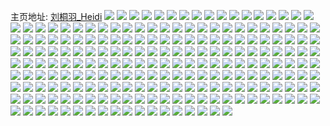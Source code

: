 主页地址: [刘桐羽_Heidi](https://weibo.com/u/2554419801) 
![](https://wx4.sinaimg.cn/mw2000/98415a59ly1h9qq323t8ij21rb2cfnpe.jpg) 
![](https://wx4.sinaimg.cn/mw2000/98415a59ly1h9qq35mrgxj22c03401l1.jpg) 
![](https://wx4.sinaimg.cn/mw2000/98415a59ly1h9qq33f5egj21n526vhdu.jpg) 
![](https://wx4.sinaimg.cn/mw2000/98415a59ly1h9pno5ur3jj220n2ovhdt.jpg) 
![](https://wx4.sinaimg.cn/mw2000/98415a59ly1h9pno9fp6uj22c0340b2a.jpg) 
![](https://wx4.sinaimg.cn/mw2000/98415a59ly1h9pnodg282j221l2q4x6p.jpg) 
![](https://wx4.sinaimg.cn/mw2000/98415a59ly1h9pno6xxo5j227c2xthdt.jpg) 
![](https://wx4.sinaimg.cn/mw2000/98415a59ly1h9pnn6hhz3j224m2u6qv5.jpg) 
![](https://wx4.sinaimg.cn/mw2000/98415a59ly1h9pnn7lcmfj22c0340hdu.jpg) 
![](https://wx4.sinaimg.cn/mw2000/98415a59ly1h8xwyrelrdj223u35skjn.jpg) 
![](https://wx4.sinaimg.cn/mw2000/98415a59ly1h8xwymgjrlj21co210np7.jpg) 
![](https://wx4.sinaimg.cn/mw2000/98415a59ly1h8xwyllh4uj21ek23uhdt.jpg) 
![](https://wx4.sinaimg.cn/mw2000/98415a59ly1h8xwynf5quj21cz21hkiu.jpg) 
![](https://wx4.sinaimg.cn/mw2000/98415a59ly1h8xx2t3fnyj21bp1zjhdt.jpg) 
![](https://wx4.sinaimg.cn/mw2000/98415a59ly1h8xx130n57j225o1eg4qp.jpg) 
![](https://wx4.sinaimg.cn/mw2000/98415a59ly1h8pwwu1hjbj22871hgkjl.jpg) 
![](https://wx4.sinaimg.cn/mw2000/98415a59ly1h8pww511ybj21nh27bkjl.jpg) 
![](https://wx4.sinaimg.cn/mw2000/98415a59ly1h8pwwvias9j22bc1jnhdu.jpg) 
![](https://wx4.sinaimg.cn/mw2000/98415a59ly1h8pww3ym3gj219r1p0x4l.jpg) 
![](https://wx4.sinaimg.cn/mw2000/98415a59ly1h8pww9qgy0j22c0340hdu.jpg) 
![](https://wx4.sinaimg.cn/mw2000/98415a59ly1h8l8ca0emej20v11xvk30.jpg) 
![](https://wx4.sinaimg.cn/mw2000/98415a59ly1h8icmlhk59j21o0280npd.jpg) 
![](https://wx4.sinaimg.cn/mw2000/98415a59ly1h8iip1gqb8j2292301x6p.jpg) 
![](https://wx4.sinaimg.cn/mw2000/98415a59ly1h8ij1c7b3aj20u0140wp1.jpg) 
![](https://wx4.sinaimg.cn/mw2000/98415a59ly1h8ij1brtvej20u0140aj4.jpg) 
![](https://wx4.sinaimg.cn/mw2000/98415a59ly1h8iixjsitsj20u01407cv.jpg) 
![](https://wx4.sinaimg.cn/mw2000/98415a59ly1h8icmv6axyj21o0280kjl.jpg) 
![](https://wx4.sinaimg.cn/mw2000/98415a59ly1h8iiyyxmnqj20sw12igv1.jpg) 
![](https://wx4.sinaimg.cn/mw2000/98415a59ly1h8ij1cnnq9j20u014011d.jpg) 
![](https://wx4.sinaimg.cn/mw2000/98415a59ly1h8iit0v1xzj22c0340kjm.jpg) 
![](https://wx4.sinaimg.cn/mw2000/98415a59ly1h8ij1cxhbwj20u0140wm8.jpg) 
![](https://wx4.sinaimg.cn/mw2000/98415a59ly1h8icmp35u4j21ev36cb2b.jpg) 
![](https://wx4.sinaimg.cn/mw2000/98415a59ly1h8icmsadrtj20zu25oe82.jpg) 
![](https://wx4.sinaimg.cn/mw2000/98415a59ly1h8ij1daohoj20u0140ajt.jpg) 
![](https://wx4.sinaimg.cn/mw2000/98415a59ly1h8b2j9suh3j20vc143789.jpg) 
![](https://wx4.sinaimg.cn/mw2000/98415a59ly1h8azm6h32xj20u01t0461.jpg) 
![](https://wx4.sinaimg.cn/mw2000/98415a59ly1h8azm719dhj20p61ohjwl.jpg) 
![](https://wx4.sinaimg.cn/mw2000/98415a59ly1h8azm7kxx8j20u02fi7kt.jpg) 
![](https://wx4.sinaimg.cn/mw2000/98415a59ly1h8azs12r6ej20u011en6m.jpg) 
![](https://wx4.sinaimg.cn/mw2000/98415a59ly1h8azm5b2cbj20tu14fjxn.jpg) 
![](https://wx4.sinaimg.cn/mw2000/98415a59ly1h8azs1d3jmj21900u0dm4.jpg) 
![](https://wx4.sinaimg.cn/mw2000/98415a59ly1h8azsrzy2rj20u0140n7m.jpg) 
![](https://wx4.sinaimg.cn/mw2000/98415a59ly1h8azs0smqbj20u0140do9.jpg) 
![](https://wx4.sinaimg.cn/mw2000/98415a59ly1h8azm8eom4j20zk1ay45m.jpg) 
![](https://wx4.sinaimg.cn/mw2000/98415a59ly1h8b09oj433j20u0140dsa.jpg) 
![](https://wx4.sinaimg.cn/mw2000/98415a59ly1h8b09otfedj20u0140wl0.jpg) 
![](https://wx4.sinaimg.cn/mw2000/98415a59ly1h8b09o53mfj20u0140qds.jpg) 
![](https://wx4.sinaimg.cn/mw2000/98415a59ly1h8azow53wwj20u013ytg9.jpg) 
![](https://wx4.sinaimg.cn/mw2000/98415a59ly1h8azowea7oj20u0140484.jpg) 
![](https://wx4.sinaimg.cn/mw2000/98415a59ly1h8b02v5bm5j20u013yqed.jpg) 
![](https://wx4.sinaimg.cn/mw2000/98415a59ly1h8azorbzdqj20zu25ou0x.jpg) 
![](https://wx4.sinaimg.cn/mw2000/98415a59ly1h8b0a5w42yj20zu25ohdt.jpg) 
![](https://wx4.sinaimg.cn/mw2000/98415a59ly1h8azotrudnj20zu25o1kx.jpg) 
![](https://wx4.sinaimg.cn/mw2000/98415a59ly1h88cp3f1cuj21sc2dsb2a.jpg) 
![](https://wx4.sinaimg.cn/mw2000/98415a59ly1h88cqh5iuzj22c0340kjm.jpg) 
![](https://wx4.sinaimg.cn/mw2000/98415a59ly1h88cpjez8uj224p2uae82.jpg) 
![](https://wx4.sinaimg.cn/mw2000/98415a59ly1h88cpa7azzj223s2t1kjl.jpg) 
![](https://wx4.sinaimg.cn/mw2000/98415a59ly1h827t41esvj21zo2nkqv5.jpg) 
![](https://wx4.sinaimg.cn/mw2000/98415a59ly1h828lon5zoj220n2ou1ky.jpg) 
![](https://wx4.sinaimg.cn/mw2000/98415a59ly1h7vpku4u2dj21o0280npd.jpg) 
![](https://wx4.sinaimg.cn/mw2000/98415a59ly1h7vpkp1ki2j22c03401ky.jpg) 
![](https://wx4.sinaimg.cn/mw2000/98415a59ly1h7u920z0ihj22c03404qp.jpg) 
![](https://wx4.sinaimg.cn/mw2000/98415a59ly1h7ubaxgl3wj22c03401l0.jpg) 
![](https://wx4.sinaimg.cn/mw2000/98415a59ly1h7u925sobaj21ov295u0x.jpg) 
![](https://wx4.sinaimg.cn/mw2000/98415a59ly1h7ubayt6ftj21p629kkjl.jpg) 
![](https://wx4.sinaimg.cn/mw2000/98415a59ly1h7ubc71pl6j225e2v77wi.jpg) 
![](https://wx4.sinaimg.cn/mw2000/98415a59ly1h7mg5elc10j22ae31vb2a.jpg) 
![](https://wx4.sinaimg.cn/mw2000/98415a59ly1h7mg5p2ob1j21pq2abnpd.jpg) 
![](https://wx4.sinaimg.cn/mw2000/98415a59ly1h7mg5qio58j221g2pykjl.jpg) 
![](https://wx4.sinaimg.cn/mw2000/98415a59ly1h7mg5mhdzbj22762y0hdu.jpg) 
![](https://wx4.sinaimg.cn/mw2000/98415a59ly1h7madu54dqj227u2yx7wi.jpg) 
![](https://wx4.sinaimg.cn/mw2000/98415a59ly1h7maehuywqj22c03404qr.jpg) 
![](https://wx4.sinaimg.cn/mw2000/98415a59ly1h7madrqthyj20sg0lb7c2.jpg) 
![](https://wx4.sinaimg.cn/mw2000/98415a59ly1h7madns85dj221x2qlqv5.jpg) 
![](https://wx4.sinaimg.cn/mw2000/98415a59ly1h7madqkdtsj22c0340kjm.jpg) 
![](https://wx4.sinaimg.cn/mw2000/98415a59ly1h7madwc6xjj225e2vtqv5.jpg) 
![](https://wx4.sinaimg.cn/mw2000/98415a59ly1h7maeevywoj22c03407wj.jpg) 
![](https://wx4.sinaimg.cn/mw2000/98415a59ly1h7maiznwfwj22c0340kjm.jpg) 
![](https://wx4.sinaimg.cn/mw2000/98415a59ly1h7maf4rnr2j22c03407wk.jpg) 
![](https://wx4.sinaimg.cn/mw2000/98415a59ly1h7mae43g1gj22c0340u0y.jpg) 
![](https://wx4.sinaimg.cn/mw2000/98415a59ly1h7maeqkm2fj22c03407wk.jpg) 
![](https://wx4.sinaimg.cn/mw2000/98415a59ly1h7maexl7r0j22c03407wj.jpg) 
![](https://wx4.sinaimg.cn/mw2000/98415a59ly1h7majclgvzj22c0340e84.jpg) 
![](https://wx4.sinaimg.cn/mw2000/98415a59ly1h7fcxaegoij22c03404dn.jpg) 
![](https://wx4.sinaimg.cn/mw2000/98415a59ly1h7fcwsw7u6j227a2xqqor.jpg) 
![](https://wx4.sinaimg.cn/mw2000/98415a59ly1h7fcx2a2xgj222y2rxb2a.jpg) 
![](https://wx4.sinaimg.cn/mw2000/98415a59ly1h7fcx7jes3j22c03401kx.jpg) 
![](https://wx4.sinaimg.cn/mw2000/98415a59ly1h7fcx94rxoj224m2u64fz.jpg) 
![](https://wx4.sinaimg.cn/mw2000/98415a59ly1h7fcwticvfj21831mtthc.jpg) 
![](https://wx4.sinaimg.cn/mw2000/98415a59ly1h7fcx051cbj223d2siaws.jpg) 
![](https://wx4.sinaimg.cn/mw2000/98415a59ly1h7fcwy6ud8j22c0340e84.jpg) 
![](https://wx4.sinaimg.cn/mw2000/98415a59ly1h7fcxbqbmgj225z2vzu0y.jpg) 
![](https://wx4.sinaimg.cn/mw2000/98415a59ly1h751oft4fdj22c0340x6q.jpg) 
![](https://wx4.sinaimg.cn/mw2000/98415a59ly1h751o228lij224m2u6qv5.jpg) 
![](https://wx4.sinaimg.cn/mw2000/98415a59ly1h751o7ybwzj229s312tgz.jpg) 
![](https://wx4.sinaimg.cn/mw2000/98415a59ly1h751nyeu2wj228s2zyx6p.jpg) 
![](https://wx4.sinaimg.cn/mw2000/98415a59ly1h751nusj7kj22c0340kjm.jpg) 
![](https://wx4.sinaimg.cn/mw2000/98415a59ly1h751nwhq0aj22842ycwmd.jpg) 
![](https://wx4.sinaimg.cn/mw2000/98415a59ly1h751nt0q9oj22c03404qr.jpg) 
![](https://wx4.sinaimg.cn/mw2000/98415a59ly1h751o09ghej22bs33yu0x.jpg) 
![](https://wx4.sinaimg.cn/mw2000/98415a59ly1h751nqce19j220g2omwq8.jpg) 
![](https://wx4.sinaimg.cn/mw2000/98415a59ly1h73ypiozrxj21op28yu0x.jpg) 
![](https://wx4.sinaimg.cn/mw2000/98415a59ly1h73ypd9b7ij20vy16l7hc.jpg) 
![](https://wx4.sinaimg.cn/mw2000/98415a59ly1h73ypld3stj20u01404an.jpg) 
![](https://wx4.sinaimg.cn/mw2000/98415a59ly1h73ypkxavpj224n2nl7eu.jpg) 
![](https://wx4.sinaimg.cn/mw2000/98415a59ly1h73ypfkj25j21k011c76e.jpg) 
![](https://wx4.sinaimg.cn/mw2000/98415a59ly1h73ypfzyxxj21k011c769.jpg) 
![](https://wx4.sinaimg.cn/mw2000/98415a59ly1h73yrempy7j234022oaga.jpg) 
![](https://wx4.sinaimg.cn/mw2000/98415a59ly1h662psfhf3j20u0140n25.jpg) 
![](https://wx4.sinaimg.cn/mw2000/98415a59ly1h6oy2qvix4j20w616w79i.jpg) 
![](https://wx4.sinaimg.cn/mw2000/98415a59ly1h6oxyepgghj20u0140gsm.jpg) 
![](https://wx4.sinaimg.cn/mw2000/98415a59ly1h6oxtec5zrj21o02801ky.jpg) 
![](https://wx4.sinaimg.cn/mw2000/98415a59ly1h6dz1gnqzqj20u01400y4.jpg) 
![](https://wx4.sinaimg.cn/mw2000/98415a59ly1h6oxxnjaiej20u0140wic.jpg) 
![](https://wx4.sinaimg.cn/mw2000/98415a59ly1h6oxxkzbqoj22c03401l0.jpg) 
![](https://wx4.sinaimg.cn/mw2000/98415a59ly1h6oy3nbe74j225b1lz13p.jpg) 
![](https://wx4.sinaimg.cn/mw2000/98415a59ly1h6oy2se98vj20u0140dq4.jpg) 
![](https://wx4.sinaimg.cn/mw2000/98415a59ly1h66atl9q4bj21400u0wh7.jpg) 
![](https://wx4.sinaimg.cn/mw2000/98415a59ly1h6j5g4p007j21o0280x6p.jpg) 
![](https://wx4.sinaimg.cn/mw2000/98415a59ly1h662om3ov6j20u027wq94.jpg) 
![](https://wx4.sinaimg.cn/mw2000/98415a59ly1h6j5jp7lj3j21te2f6e81.jpg) 
![](https://wx4.sinaimg.cn/mw2000/98415a59ly1h6j5kbsya7j228v2zux6p.jpg) 
![](https://wx4.sinaimg.cn/mw2000/98415a59ly1h6j5ilf6ewj22c03401kz.jpg) 
![](https://wx4.sinaimg.cn/mw2000/98415a59ly1h6j5iv15xoj229b30gaop.jpg) 
![](https://wx4.sinaimg.cn/mw2000/98415a59ly1h6j5k4d0dtj22c0340kjm.jpg) 
![](https://wx4.sinaimg.cn/mw2000/98415a59ly1h6j5jgsyxcj228r2zo7iz.jpg) 
![](https://wx4.sinaimg.cn/mw2000/98415a59ly1h6j5j185bpj220k2or455.jpg) 
![](https://wx4.sinaimg.cn/mw2000/98415a59ly1h6i0mmd67rj22c0340ayx.jpg) 
![](https://wx4.sinaimg.cn/mw2000/98415a59ly1h6b0372g4ej20u0140acu.jpg) 
![](https://wx4.sinaimg.cn/mw2000/98415a59ly1h6axa2m8tdj223k2srtln.jpg) 
![](https://wx4.sinaimg.cn/mw2000/98415a59ly1h6b037bz7cj20u0140tak.jpg) 
![](https://wx4.sinaimg.cn/mw2000/98415a59ly1h6b036q44dj20u014042r.jpg) 
![](https://wx4.sinaimg.cn/mw2000/98415a59ly1h6b037noolj20u0140n0z.jpg) 
![](https://wx4.sinaimg.cn/mw2000/98415a59ly1h6axa8c3gfj226o2wwk4o.jpg) 
![](https://wx4.sinaimg.cn/mw2000/98415a59ly1h6b0386jc0j20u0140am4.jpg) 
![](https://wx4.sinaimg.cn/mw2000/98415a59ly1h6b0390nnyj20u014014l.jpg) 
![](https://wx4.sinaimg.cn/mw2000/98415a59ly1h6b050b7eqj20u0140gsg.jpg) 
![](https://wx4.sinaimg.cn/mw2000/98415a59ly1h68q7jchslj22c03407rn.jpg) 
![](https://wx4.sinaimg.cn/mw2000/98415a59ly1h68q76jg79j22c03407wk.jpg) 
![](https://wx4.sinaimg.cn/mw2000/98415a59ly1h68q7exvgqj22c0340qv6.jpg) 
![](https://wx4.sinaimg.cn/mw2000/98415a59ly1h68q72spg2j22c0340hdw.jpg) 
![](https://wx4.sinaimg.cn/mw2000/98415a59ly1h662ey17zbj22a031b4em.jpg) 
![](https://wx4.sinaimg.cn/mw2000/98415a59ly1h662ew68huj22c0340e83.jpg) 
![](https://wx4.sinaimg.cn/mw2000/98415a59ly1h662erfylqj2297309kb4.jpg) 
![](https://wx4.sinaimg.cn/mw2000/98415a59ly1h662eu161gj21qy2bye81.jpg) 
![](https://wx4.sinaimg.cn/mw2000/98415a59ly1h662eospkwj22c03407wk.jpg) 
![](https://wx4.sinaimg.cn/mw2000/98415a59ly1h662esprecj22am326k9n.jpg) 
![](https://wx4.sinaimg.cn/mw2000/98415a59ly1h62rety603j226g2wlb2b.jpg) 
![](https://wx4.sinaimg.cn/mw2000/98415a59ly1h62re2hhqmj22c0340kjm.jpg) 
![](https://wx4.sinaimg.cn/mw2000/98415a59ly1h62rea7834j210t1d2ncq.jpg) 
![](https://wx4.sinaimg.cn/mw2000/98415a59ly1h62rdqqsb0j224r2uckjm.jpg) 
![](https://wx4.sinaimg.cn/mw2000/98415a59ly1h62rfqz6g1j228b2z3kjm.jpg) 
![](https://wx4.sinaimg.cn/mw2000/98415a59ly1h62re94y4wj21o0280npd.jpg) 
![](https://wx4.sinaimg.cn/mw2000/98415a59ly1h62rdg059gj22c0340qv6.jpg) 
![](https://wx4.sinaimg.cn/mw2000/98415a59ly1h62rfew3mjj22c03404qt.jpg) 
![](https://wx4.sinaimg.cn/mw2000/98415a59ly1h62reo45m6j22c0340106.jpg) 
![](https://wx4.sinaimg.cn/mw2000/98415a59ly1h5xausjk0dj21g31xg7cb.jpg) 
![](https://wx4.sinaimg.cn/mw2000/98415a59ly1h5xaujx5epj22c03401l0.jpg) 
![](https://wx4.sinaimg.cn/mw2000/98415a59ly1h5xaux6djaj22c0340ts8.jpg) 
![](https://wx4.sinaimg.cn/mw2000/98415a59ly1h5rei0a2dcj223g2skb2a.jpg) 
![](https://wx4.sinaimg.cn/mw2000/98415a59ly1h5rel968akj20u0140n9l.jpg) 
![](https://wx4.sinaimg.cn/mw2000/98415a59ly1h5rei8w37ej20u01404aj.jpg) 
![](https://wx4.sinaimg.cn/mw2000/98415a59ly1h5rehyavuhj21sc2dsqv5.jpg) 
![](https://wx4.sinaimg.cn/mw2000/98415a59ly1h5rekiclb2j20u0140wqg.jpg) 
![](https://wx4.sinaimg.cn/mw2000/98415a59ly1h5rehugto1j22c0340x6q.jpg) 
![](https://wx4.sinaimg.cn/mw2000/98415a59ly1h5rei4f9erj222r2ronpe.jpg) 
![](https://wx4.sinaimg.cn/mw2000/98415a59ly1h5rehscxl1j20u01407i5.jpg) 
![](https://wx4.sinaimg.cn/mw2000/98415a59ly1h5reki048xj20ty13yqbw.jpg) 
![](https://wx4.sinaimg.cn/mw2000/98415a59ly1h5otkcoukmj22862yx1ky.jpg) 
![](https://wx4.sinaimg.cn/mw2000/98415a59ly1h5otkmpp1wj22c0340kjn.jpg) 
![](https://wx4.sinaimg.cn/mw2000/98415a59ly1h5otkw5blcj226g2wnhdt.jpg) 
![](https://wx4.sinaimg.cn/mw2000/98415a59ly1h5otl0wz4yj221v2qib2a.jpg) 
![](https://wx4.sinaimg.cn/mw2000/98415a59ly1h5otktfo92j22c03407wj.jpg) 
![](https://wx4.sinaimg.cn/mw2000/98415a59ly1h5otkgjk1rj22c03407wi.jpg) 
![](https://wx4.sinaimg.cn/mw2000/98415a59ly1h5i0hnhxwgj222r3467wh.jpg) 
![](https://wx4.sinaimg.cn/mw2000/98415a59ly1h5i0hmcwllj223u35s4qq.jpg) 
![](https://wx4.sinaimg.cn/mw2000/98415a59ly1h5h0ec3zgej21m425hhdt.jpg) 
![](https://wx4.sinaimg.cn/mw2000/98415a59ly1h5ets471ipj22c0340e83.jpg) 
![](https://wx4.sinaimg.cn/mw2000/98415a59ly1h5etwxdocoj20u0140akj.jpg) 
![](https://wx4.sinaimg.cn/mw2000/98415a59ly1h5etwxpt6dj20u0140wq4.jpg) 
![](https://wx4.sinaimg.cn/mw2000/98415a59ly1h5eu2gfdvqj20u0140qa2.jpg) 
![](https://wx4.sinaimg.cn/mw2000/98415a59ly1h5etcj6r0ij20yi22ox6p.jpg) 
![](https://wx4.sinaimg.cn/mw2000/98415a59ly1h5etvrveomj20u0140n64.jpg) 
![](https://wx4.sinaimg.cn/mw2000/98415a59ly1h5etrzag77j20qh0zbaj6.jpg) 
![](https://wx4.sinaimg.cn/mw2000/98415a59ly1h5etuq45soj20u0140wsj.jpg) 
![](https://wx4.sinaimg.cn/mw2000/98415a59ly1h5a51scuuoj22a831n7wj.jpg) 
![](https://wx4.sinaimg.cn/mw2000/98415a59ly1h5a51npvzvj21o0280x6p.jpg) 
![](https://wx4.sinaimg.cn/mw2000/98415a59ly1h5a51u8ebhj229p30yhdv.jpg) 
![](https://wx4.sinaimg.cn/mw2000/98415a59ly1h5a51qg4d5j22na1zgnpe.jpg) 
![](https://wx4.sinaimg.cn/mw2000/98415a59ly1h5a51i3oazj22c03404qr.jpg) 
![](https://wx4.sinaimg.cn/mw2000/98415a59ly1h5a51kvn7aj21zt2nq4qr.jpg) 
![](https://wx4.sinaimg.cn/mw2000/98415a59ly1h4w6h6e67hj21kx23y7wh.jpg) 
![](https://wx4.sinaimg.cn/mw2000/98415a59ly1h4w6isptxwj20mi0u047l.jpg) 
![](https://wx4.sinaimg.cn/mw2000/98415a59ly1h4w6o3ahn1j20u0140ts5.jpg) 
![](https://wx4.sinaimg.cn/mw2000/98415a59ly1h4w6kre2lqj20u0140amv.jpg) 
![](https://wx4.sinaimg.cn/mw2000/98415a59ly1h4w6hg2mraj21mj262qv5.jpg) 
![](https://wx4.sinaimg.cn/mw2000/98415a59ly1h4w6ne7tohj20u013ynaw.jpg) 
![](https://wx4.sinaimg.cn/mw2000/98415a59ly1h4w6ly7ph6j20u0140dw8.jpg) 
![](https://wx4.sinaimg.cn/mw2000/98415a59ly1h4w6oimbf4j20u0140qko.jpg) 
![](https://wx4.sinaimg.cn/mw2000/98415a59ly1h4qijkssiwj20mi0u0n5v.jpg) 
![](https://wx4.sinaimg.cn/mw2000/98415a59ly1h4qgxghtgnj228n316qv5.jpg) 
![](https://wx4.sinaimg.cn/mw2000/98415a59ly1h4qgxfj5laj21uw2h7kjl.jpg) 
![](https://wx4.sinaimg.cn/mw2000/98415a59ly1h4qgxd9xi4j229c30d7wi.jpg) 
![](https://wx4.sinaimg.cn/mw2000/98415a59ly1h4o73x2oxcj22c03407wk.jpg) 
![](https://wx4.sinaimg.cn/mw2000/98415a59ly1h4o73v9pywj22c033z1l0.jpg) 
![](https://wx4.sinaimg.cn/mw2000/98415a59ly1h4o734rnhkj22p920yu0x.jpg) 
![](https://wx4.sinaimg.cn/mw2000/98415a59ly1h4iul0o457j20yi1a0tmo.jpg) 
![](https://wx4.sinaimg.cn/mw2000/98415a59ly1h4iukwk80zj22c0340npe.jpg) 
![](https://wx4.sinaimg.cn/mw2000/98415a59ly1h4iukxrhhtj22c0340u0y.jpg) 
![](https://wx4.sinaimg.cn/mw2000/98415a59ly1h4iukm03cyj22c0340qv6.jpg) 
